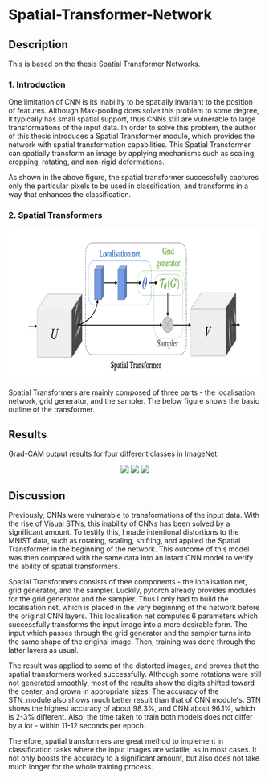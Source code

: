 # Spatial-Transformer-Network

## Description

This is based on the thesis Spatial Transformer Networks.

### 1. Introduction 

One limitation of CNN is its inability to be spatially invariant to the position of features. Although Max-pooling does solve this problem to some degree, it typically has small spatial support, thus CNNs still are vulnerable to large transformations of the input data. In order to solve this problem, the author of this thesis introduces a Spatial Transformer module, which provides the network with spatial transformation capabilities. This Spatial Transformer can spatially transform an image by applying mechanisms such as scaling, cropping, rotating, and non-rigid deformations.

As shown in the above figure, the spatial transformer successfully captures only the particular pixels to be used in classification, and transforms in a way that enhances the classification.
### 2. Spatial Transformers

<img src="STN_1.png" height="300"/>

Spatial Transformers are mainly composed of three parts - the localisation network, grid generator, and the sampler. The below figure shows the basic outline of the transformer.


## Results
Grad-CAM output results for four different classes in ImageNet. 
<p align="center">
    <img src="Results/Result0.jpg" height="500px">
    <img src="Results/Result1.jpg" height="500px">
    <img src="Results/Result2.jpg" height="500px">
</p>

## Discussion

Previously, CNNs were vulnerable to transformations of the input data. With the rise of Visual STNs, this inability of CNNs has been solved by a significant amount. To testify this, I made intentional distortions to the MNIST data, such as rotating, scaling, shifting, and applied the Spatial Transformer in the beginning of the network. This outcome of this model was then compared with the same data into an intact CNN model to verify the ability of spatial transformers. 

Spatial Transformers consists of thee components - the localisation net, grid generator, and the sampler. Luckily, pytorch already provides modules for the grid generator and the sampler. Thus I only had to build the localisation net, which is placed in the very beginning of the network before the original CNN layers. This localisation net computes 6 parameters which successfully transforms the input image into a more desirable form. The input which passes through the grid generator and the sampler turns into the same shape of the original image. Then, training was done through the latter layers as usual. 

The result was applied to some of the distorted images, and proves that the spatial transformers worked successfully. Although some rotations were still not generated smoothly, most of the results show the digits shifted toward the center, and grown in appropriate sizes. 
The accuracy of the STN_module also shows much better result than that of CNN module's. STN shows the highest accuracy of about 98.3%, and CNN about 96.1%, which is 2-3% different. Also, the time taken to train both models does not differ by a lot - within 11-12 seconds per epoch. 

Therefore, spatial transformers are great method to implement in classification tasks where the input images are volatile, as in most cases. It not only boosts the accuracy to a significant amount, but also does not take much longer for the whole training process. 


